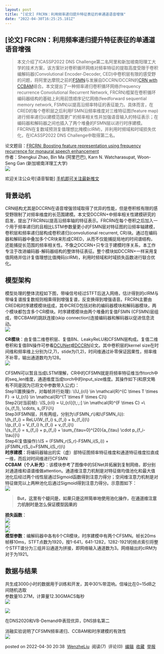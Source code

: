 ```yaml
---
layout: post
title: "[论文] FRCRN：利用频率递归提升特征表征的单通道语音增强"
date: "2022-04-30T16:25:25.181Z"
---
```

\[论文\] FRCRN：利用频率递归提升特征表征的单通道语音增强
---------------------------------

> 本文介绍了ICASSP2022 DNS Challenge第二名阿里和新加坡南阳理工大学的技术方案，该方案针对卷积循环网络对频率特征的提取高度受限于卷积编解码器(Convolutional Encoder-Decoder, CED)中卷积层有限的感受野的问题，将阿里达摩院之前的[FSMN](https://arxiv.org/pdf/2102.08551.pdf)与发展自DCCRN/DCCRN的[CRN with CCBAM](https://ieeexplore.ieee.org/stamp/stamp.jsp?tp=&arnumber=9414569)结合。本文提出了一种频率递归卷积循环网络(frequency recurrence Convolutional Recurrent Network, FRCRN)框架在卷积循环编码器结构的基础上利用前馈顺序记忆网络(feedforward sequential memory network, FSMN)以提高沿频率特征的表征能力。具体而言，在CRED的每个卷积层之后利用FSMN沿频率维度对三维特征图(feature map)进行频率递归以建模范围更广的频率相关性并加强语音输入的特征表示；在编码器和解码器之间也插入了两个堆叠的FSMN层以进行时序建模。FRCRN在复数域预测复值理想比掩模(cIRM)，并利用时频域和时域损失优化，在ICASSP2022 DNS Challenge中取得第二名。

论文题目：[FRCRN: Boosting feature representation using frequency recurrence for monaural speech enhancement](https://ieeexplore.ieee.org/document/9747578)  
作者：Shengkui Zhao, Bin Ma (阿里巴巴), Karn N. Watcharasupat, Woon-Seng Gan (新加坡南洋理工大学)  
![](https://img2022.cnblogs.com/blog/1516697/202204/1516697-20220430204414622-997315050.png)

欢迎关注公众号\[语音智能\] [手机即可关注最新推文](https://mp.weixin.qq.com/s?__biz=Mzg4Nzc3ODE1Mg==&mid=2247483756&idx=1&sn=e105791d2eb65236bd95a947c9e13592&chksm=cf847f6bf8f3f67d44185f3dbf935e4ecf61dc144b3c6ab8f3ca27d83b9196b0d715ea756c19&token=742622234&lang=zh_CN#rd)

背景动机
----

CRN结构尤其是DCCRN在语音增强领域取得了优异的性能，但是卷积核有限的感受野限制了对频率维度的长范围建模。本文受DCCRN+中频率相关性建模研究的启发，提出了FRCRN以提高沿频率轴的特征表示。FRCRN在每个卷积之后加入一个用于频率递归的且相比LSTM参数量更小的FSMN层对特征图的沿频率轴建模，卷积层和频率递归层构成卷积递归(convolutional recurrent, CR)块。通过在编码器和解码器中叠加多个CR块来形成CRED，从而不仅能捕捉局地的时间谱结构，还能捕捉长范围的频率相关性。不像之DCCRN+只专注于建模时序关系，本工作专注于改进编码器-解码器结构的整体特征表征。整个模块如DCCRN+一样采用复值网络并估计复值理想比值掩码(cIRM)，利用时频域和时域损失函数进行联合优化。

模型架构
----

模型处理的整体流程如下图，带噪信号经过STFT后送入网络，估计得到的cIRM与带噪复谱按复数规则相乘得到增强复谱，反变换得到增强语音。FRCRN主要由CRED和时序建模模块组成，其中CRED包括对称的编码器模块和解码器模块，两个模块都包含多个CR模块。时序建模模块由两个堆叠的复值FSMN (CFSMN)层组成，带CCBAM的跳跃连接(skip connection)连接编码器和解码器以促进信息流动。  
![](https://img2022.cnblogs.com/blog/1516697/202204/1516697-20220430200746642-1305355535.png)

**CR模块**：由复值二维卷积层、复值BN、LeakyReLU和CFSMN层构成。复值二维卷积和复值BN操作可参看[DCUNet](https://arxiv.org/abs/1903.03107v1)或[DCCRN](https://arxiv.org/abs/2008.00264)论文。其中卷积层的kernel size在时间维和频率维上分别为(2,7)，stide为(1,2)，时间维通过补零保证因果性，频率维不补零，输出通道数均为128。  
![](https://img2022.cnblogs.com/blog/1516697/202204/1516697-20220430200721377-1194745238.png)

CFSMN可以暂且当成LSTM理解，CR中的CFSMN就是将频率特征维当作torch中的seq\_len维度，通道维度当成torch中的input\_size维度。其操作如下(和原文略有不同是因为已将文中参数带入公式)：  
Step1(置换操作，对每帧并行处理): \\(U\_{r/i} \\in \\mathcal{R}^{C \\times T \\times F} -> U\_{r/i} \\in \\mathcal{R}^{T \\times F \\times C}\\)  
Step2(对当前帧): \\(S\_{r/i} = U\_{r/i}\[t,:,:\] \\in \\mathcal{R}^{F \\times C} =\\{s\_{f\_1}, \\cdots, s\_{F}\\}\\)  
Step3(FSMN层，共有两组，分别为\\(FSMN\_r\\)和\\(FSMN\_i\\)):  
\\(h\_{f\_i} = ReLU(W\_{f\_i} s\_{f\_i} + b\_{f\_i})\\)  
\\(p\_{f\_i} = V\_{f\_i} h\_{f\_i} + v\_{f\_i}\\)  
\\(s\_{f\_i} = s\_{f\_i} + p\_{f\_i} + \\sum\_{\\tau=0}^{20}{a\_{\\tau} \\cdot p\_{f\_i-\\tau}}\\)  
Step4(复值操作):\\(S = (FSMN\_r(S\_r)-FSMN\_i(S\_i)) + j(FSMN\_r(S\_i)+FSMN\_i(S\_r))\\)  
**时序建模**：将编码器输出的实（虚）部特征图频率特征维度和通道特征维度拉直成一维，而后对时间维进行CFSMN  
**CCBAM（个人补充）**：该模块参考了图像中的SENet并拓展到复制网络，即分别对通道维和语谱维做attention。通道维注意力机制是对特征做均值池化和最大值池化后经过两个线性层通过Sigmoid函数得到注意力得分；空间维注意力机制是对特征做完以上两种池化后通过Sigmoid得到注意力得分。示意图如下：  
![](https://img2022.cnblogs.com/blog/1516697/202204/1516697-20220430203135202-1141104911.png)

> **But，这里有个疑问是，如果只是这样简单地使用池化操作，在通道维注意力机制时是怎么保证模型因果的**

**损失函数**：  
![](https://img2022.cnblogs.com/blog/1516697/202204/1516697-20220430200624906-442925190.png)  
![](https://img2022.cnblogs.com/blog/1516697/202204/1516697-20220430200640931-1941410291.png)  
![](https://img2022.cnblogs.com/blog/1516697/202204/1516697-20220430200655591-93667017.png)  
**模型参数**：编解码器中各有6个CR模块，时序建模中有两个CFSMN。帧长20ms帧移10ms，STFT点数为1920，按1-641，641-1282，1282-1921的频点索引将整个STFT谱分为三组并沿通道为拼接，即网络输入通道数为3。网络输出的cIRM为对于为1921。

数据与结果
-----

共生成3000小时的数据用于训练和开发，其中30%带混响。信噪比在0~15dB之间随机选取  
参数量10.27M，计算量12.30GMACS每秒  
![](https://img2022.cnblogs.com/blog/1516697/202204/1516697-20220430201701313-1854759078.png)

![](https://img2022.cnblogs.com/blog/1516697/202204/1516697-20220430201609972-708785832.png)

在DNS2020和VB-Demand中表现优异，DNS排名第二

消融实验说明了CFSMN频率递归、CCBAM和时序建模的有效性  
![](https://img2022.cnblogs.com/blog/1516697/202204/1516697-20220430201815491-895182924.png)

posted on 2022-04-30 20:38  [WenzheLiu](https://www.cnblogs.com/VincentLau-blog/)  阅读(7)  评论(0)  [编辑](https://i.cnblogs.com/EditPosts.aspx?postid=16211223)  [收藏](javascript:void(0))  [举报](javascript:void(0))